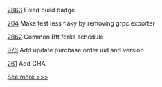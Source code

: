 
[2863](https://github.com/hyperledger/besu/pull/2863) Fixed build badge

[204](https://github.com/hyperledger/fabric-chaincode-java/pull/204) Make test less flaky by removing grpc exporter

[2862](https://github.com/hyperledger/besu/pull/2862) Common Bft forks schedule

[976](https://github.com/hyperledger/grid/pull/976) Add update purchase order uid and version

[261](https://github.com/hyperledger/grid-docs/pull/261) Add GHA


[See more >>>](https://start-here.hyperledger.org/pull-requests)
